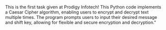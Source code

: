 This is the first task given at Prodigy Infotech! 
This Python code implements a Caesar Cipher algorithm, enabling users to encrypt and decrypt text multiple times. The program prompts users to input their desired message and shift key, allowing for flexible and secure encryption and decryption."
